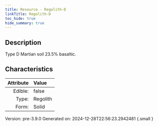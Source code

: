 ```yaml
---
title: Resource - Regolith-D
linkTitle: Regolith-D
toc_hide: true
hide_summary: true
---
```


## Description
 &#10;&#9;&#9;Type D Martian soil 23.5% basaltic.

## Characteristics

| Attribute      | Value |
|--------:|:------|
|Edible:|false|
|Type:|Regolith|
|Form:|Solid|
 



    

Version: pre-3.9.0 Generated on: 2024-12-28T22:56:23.2942481
{.small }
